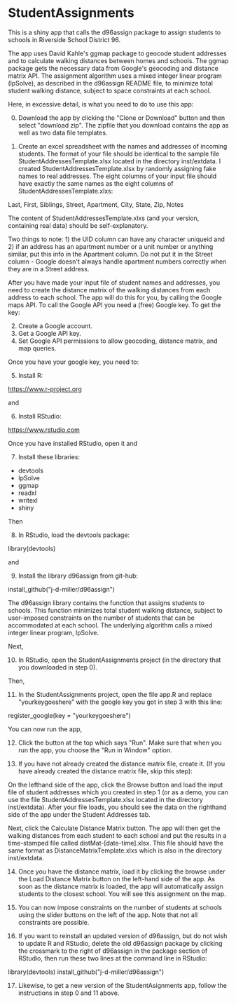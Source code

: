 # StudentAssignments

This is a shiny app that calls the d96assign package to assign students to schools in Riverside School District 96. 

The app uses David Kahle's ggmap package to geocode student addresses and to calculate walking distances between homes and schools. The ggmap package gets the necessary data from Google's geocoding and distance matrix API. The assignment algorithm uses a mixed integer linear program (lpSolve), as described in the d96assign README file, to minimize total student walking distance, subject to space constraints at each school.

Here, in excessive detail, is what you need to do to use this app: 

0. Download the app by clicking the "Clone or Download" button and then select "download zip". The zipfile that you download contains the app as well as two data file templates.   

1. Create an excel spreadsheet with the names and addresses of incoming students. The format of your file should be identical to the sample file StudentAddressesTemplate.xlsx located in the directory inst/extdata. I created StudentAddressesTemplate.xlsx by randomly assigning fake names to real addresses. The eight columns of your input file should have exactly the same names as the eight columns of StudentAddressesTemplate.xlxs: 

Last, First,  Siblings,    Street,    Apartment,    City,    State,    Zip, Notes

The content of StudentAddressesTemplate.xlxs (and your version, containing real data) should be self-explanatory. 

Two things to note: 1) the UID column can have any character uniqueid and 2) if an address has an apartment number or a unit number or anything similar, put this info in the Apartment column. Do not put it in the Street column - Google doesn't always handle apartment numbers correctly when they are in a Street address.   

After you have made your input file of student names and addresses, you need to create the distance matrix of the walking distances from each address to each school. The app will do this for you, by calling the Google maps API.  To call the Google API  you need a (free) Google key. To get the key:   

2. Create a Google account.
3. Get a Google API key.
4. Set Google API permissions to allow geocoding, distance matrix, and map queries.

Once you have your google key, you need to: 

5. Install R: 

https://www.r-project.org

and 

6. Install RStudio:

https://www.rstudio.com

Once you have installed RStudio, open it and 

7. Install these libraries:

  - devtools
  - lpSolve
  - ggmap
  - readxl
  - writexl
  - shiny
  
Then 

8. In RStudio, load the devtools package:

  library(devtools)
  
and 

9. Install the library d96assign from git-hub:

  install_github("j-d-miller/d96assign")
  
The d96assign library contains the function that assigns students to schools. This function minimizes total student walking distance, subject to user-imposed constraints on the number of students that can be accommodated at each school. The underlying algorithm calls a mixed integer linear program, lpSolve. 
  
Next,  

10. In RStudio, open the StudentAssignments project (in the directory that you downloaded in step 0).

Then, 

11. In the StudentAssignments project, open the file app.R and replace "yourkeygoeshere" with the google key you got in step 3 with this line: 

register_google(key = "yourkeygoeshere") 

You can now run the app,  

12. Click the button at the top which says "Run". Make sure that when you run the app, you choose the "Run in Window" option. 

13. If you have not already created the distance matrix file, create it. (If you have already created the distance matrix file, skip this step):

On the lefthand side of the app, click the Browse button and load the input file of student addresses which you created in step 1 (or as a demo, you can use the file StudentAddressesTemplate.xlsx located in the directory inst/extdata). After your file loads, you should see the data on the righthand side of the app under the Student Addresses tab. 

Next, click the Calculate Distance Matrix button. The app will then get the walking distances from each student to each school and put the results in a time-stamped file called distMat-[date-time].xlsx. This file should have the same format as DistanceMatrixTemplate.xlxs which is also in the directory inst/extdata.

14. Once you have the distance matrix, load it by clicking the browse under the Load Distance Matrix button on the left-hand side of the app. As soon as the distance matrix is loaded, the app will automatically assign students to the closest school. You will see this assignment on the map. 

15. You can now impose constraints on the number of students at schools using the slider buttons on the left of the app. Note that not all constraints are possible. 

16. If you want to reinstall an updated version of d96assign, but do not wish to update R and RStudio, delete the old d96assign package by clicking the crossmark to the right of d96assign in the package section of RStudio, then run these two lines at the command line in RStudio:  

  library(devtools)
  install_github("j-d-miller/d96assign")
  
 17. Likewise, to get a new version of the StudentAsignments app, follow the instructions in step 0 and 11 above. 
